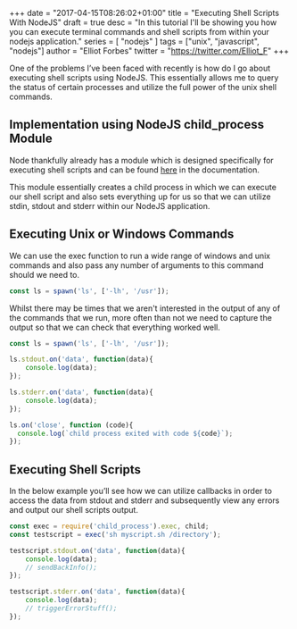 +++
date = "2017-04-15T08:26:02+01:00"
title = "Executing Shell Scripts With NodeJS"
draft = true
desc = "In this tutorial I'll be showing you how you can execute terminal commands and shell scripts from within your nodejs application."
series = [ "nodejs" ]
tags = ["unix", "javascript", "nodejs"]
author = "Elliot Forbes"
twitter = "https://twitter.com/Elliot_F"
+++

<p>One of the problems I’ve been faced with recently is how do I go about executing shell scripts using NodeJS. This essentially allows me to query the status of certain processes and utilize the full power of the unix shell commands. </p>

<h2>Implementation using NodeJS child_process Module</h2>

<p>Node thankfully already has a module which is designed specifically for executing shell scripts and can be found <a href="https://nodejs.org/api/child_process.html" target="_blank">here</a> in the documentation.</p>

<p>This module essentially creates a child process in which we can execute our shell script and also sets everything up for us so that we can utilize stdin, stdout and stderr within our NodeJS application. </p>

## Executing Unix or Windows Commands

We can use the exec function to run a wide range of windows and unix commands and also pass any number of arguments to this command should we need to.

~~~js
const ls = spawn('ls', ['-lh', '/usr']);
~~~

Whilst there may be times that we aren't interested in the output of any of the commands that we run, more often than not we need to capture the output so that we can check that everything worked well.

~~~js
const ls = spawn('ls', ['-lh', '/usr']);

ls.stdout.on('data', function(data){
    console.log(data); 
});

ls.stderr.on('data', function(data){
    console.log(data);
});

ls.on('close', function (code){
  console.log(`child process exited with code ${code}`);
});
~~~

## Executing Shell Scripts

In the below example you’ll see how we can utilize callbacks in order to access the data from stdout and stderr and subsequently view any errors and output our shell scripts output.

~~~js
const exec = require('child_process').exec, child;
const testscript = exec('sh myscript.sh /directory');

testscript.stdout.on('data', function(data){
    console.log(data); 
    // sendBackInfo();
});

testscript.stderr.on('data', function(data){
    console.log(data);
    // triggerErrorStuff(); 
});
~~~

